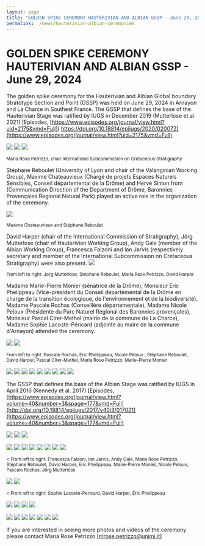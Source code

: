 ```yaml
---
layout: page
title: "GOLDEN SPIKE CEREMONY HAUTERIVIAN AND ALBIAN GSSP - June 29, 2024"
permalink:  /news/hauterivian-albian-ceremonies
---
```

# GOLDEN SPIKE CEREMONY HAUTERIVIAN AND ALBIAN GSSP - June 29, 2024

The golden spike ceremony for the Hauterivian and Albian Global boundary Stratotype Section and Point (GSSP) was held on June 29, 2024 in Arnayon and La Charce in Southest France.
The GSSP that defines the base of the Hauterivian Stage was ratified by IUGS in December 2019 (Mutterlose et al. 2021) 
[Episodes, [https://www.episodes.org/journal/view.html?uid=2175&vmd=Full]( https://doi.org/10.18814/epiiugs/2020/020072](https://www.episodes.org/journal/view.html?uid=2175&vmd=Full)

![](https://stratigraphy.org/subcommission-cretaceous/images/hauteriviannail.jpg) 
![](https://stratigraphy.org/subcommission-cretaceous/images/hauteriviannail1.jpg) 
![](https://stratigraphy.org/subcommission-cretaceous/images/hauteriviannail1a.jpg) 
<p style="font-size:smaller;"> Maria Rose Petrizzo, chair International Subcommission on Cretaceous Stratigraphy </p>

Stéphane Reboulet (University of Lyon and chair of the Valanginian Working Group), Maxime Chateauvieux (Chargé de projets Espaces Naturels Sensibles, Conseil départemental de la Drôme) and Hervé Simon from (Communication Direction of the Department of Drôme, Baronnies Provençales Regional Natural Park) played an active role in the organization of the ceremony.

![](https://stratigraphy.org/subcommission-cretaceous/images/hauteriviannail2.jpg) 
<p style="font-size:smaller;"> Maxime Chateauvieux and Stéphane Reboulet </p>

David Harper (chair of the International Commission of Stratigraphy), Jörg Mutterlose (chair of Hauterivian Working Group), Andy Gale (member of the Albian Working Group), Francesca Falzoni and Ian Jarvis (respectively secretary and member of the International Subcommission on Cretaceous Stratigraphy) were also present.
![](https://stratigraphy.org/subcommission-cretaceous/images/hauteriviannail2.jpg) 
<p style="font-size:smaller;"> From left to right: Jorg Mutterlose, Stéphane Reboulet, Maria Rose Petrizzo, David Harper </p>

Madame Marie-Pierre Monier (sénatrice de la Drôme), Monsieur Eric Phelippeau (Vice-président du Conseil départemental de la Drôme en charge de la transition écologique, de l'environnement et de la biodiversité), Madame Pascale Rochas (Conseillère départementale), Madame Nicole Peloux (Présidente du Parc Naturel Régional des Baronnies provençales), Monsieur Pascal Cirer-Methel (mairie de la commune de La Charce), Madame Sophie Lacoste-Péricard (adjointe au maire de la commune d'Arnayon) attended the ceremony.

![](https://stratigraphy.org/subcommission-cretaceous/images/hauteriviannail4.jpg) 
![](https://stratigraphy.org/subcommission-cretaceous/images/hauteriviannail5.jpg) 
<p style="font-size:smaller;"> From left to right: Pascale Rochas, Eric Phelippeau, Nicole Peloux , Stéphane Reboulet, David Harper,  Pascal Cirer-Methel, Maria Rose Petrizzo, Marie-Pierre Monier </p>

![](https://stratigraphy.org/subcommission-cretaceous/images/hauteriviannail7.jpg) 
![](https://stratigraphy.org/subcommission-cretaceous/images/hauteriviannail8.jpg) 
![](https://stratigraphy.org/subcommission-cretaceous/images/hauteriviannail8a.jpg) 
![](https://stratigraphy.org/subcommission-cretaceous/images/hauteriviannail9.jpg) 
![](https://stratigraphy.org/subcommission-cretaceous/images/hauteriviannail10.jpg) 
![](https://stratigraphy.org/subcommission-cretaceous/images/hauteriviannail11.jpg) 
![](https://stratigraphy.org/subcommission-cretaceous/images/hauteriviannail12.jpg) 
![](https://stratigraphy.org/subcommission-cretaceous/images/hauteriviannail13.jpg) 
![](https://stratigraphy.org/subcommission-cretaceous/images/hauteriviannail14.jpg) 


The GSSP that defines the base of the Albian Stage was ratified by IUGS in April 2016 (Kennedy et al. 2017) 
[Episodes, [https://www.episodes.org/journal/view.html?volume=40&number=3&spage=177&vmd=Full](http://doi.org/10.18814/epiiugs/2017/v40i3/017021](https://www.episodes.org/journal/view.html?volume=40&number=3&spage=177&vmd=Full)

![](https://stratigraphy.org/subcommission-cretaceous/images/albiannail.jpg) 
![](https://stratigraphy.org/subcommission-cretaceous/images/albiannail1.jpg) 
![](https://stratigraphy.org/subcommission-cretaceous/images/albiannail1a.jpg) 
<p style="font-size:smaller;"> <Maria Rose Petrizzo and Andy Gale </p>

![](https://stratigraphy.org/subcommission-cretaceous/images/albiannail2.jpg) 
![](https://stratigraphy.org/subcommission-cretaceous/images/albiannail3.jpg) 
![](https://stratigraphy.org/subcommission-cretaceous/images/albiannail3a.jpg) 
![](https://stratigraphy.org/subcommission-cretaceous/images/albiannail3b.jpg) 
![](https://stratigraphy.org/subcommission-cretaceous/images/albiannail4.jpg) 
![](https://stratigraphy.org/subcommission-cretaceous/images/albiannail5.jpg) 
![](https://stratigraphy.org/subcommission-cretaceous/images/albiannail5a.jpg) 
![](https://stratigraphy.org/subcommission-cretaceous/images/albiannail6.jpg) 
<p style="font-size:smaller;"> < From left to right: Francesca Falzoni, Ian Jarvis, Andy Gale, Maria Rose Petrizzo, Stéphane Reboulet, David Harper, Eric Phelippeau, Marie-Pierre Monier, Nicole Peloux, Pascale Rochas, Jörg Mutterlose</p>

![](https://stratigraphy.org/subcommission-cretaceous/images/albiannail7.jpg) 
![](https://stratigraphy.org/subcommission-cretaceous/images/albiannail8.jpg) 
<p style="font-size:smaller;"> < From left to right: Sophie Lacoste-Pericard, David Harper, Eric Phelippeau</p>

  ![](https://stratigraphy.org/subcommission-cretaceous/images/albiannail9.jpg) 
![](https://stratigraphy.org/subcommission-cretaceous/images/albiannail10.jpg) 
![](https://stratigraphy.org/subcommission-cretaceous/images/albiannail11.jpg) 
![](https://stratigraphy.org/subcommission-cretaceous/images/albiannail13.jpg) 
<p style="font-size:smaller;"> <On the way to the Albian GSSP</p>

![](https://stratigraphy.org/subcommission-cretaceous/images/hauterivianalbian1.jpg) 
![](https://stratigraphy.org/subcommission-cretaceous/images/hauterivianalbian1a.jpg) 
![](https://stratigraphy.org/subcommission-cretaceous/images/hauterivianalbian2.jpg) 
![](https://stratigraphy.org/subcommission-cretaceous/images/hauterivianalbian3.jpg) 
![](https://stratigraphy.org/subcommission-cretaceous/images/hauterivianalbian4.jpg) 
![](https://stratigraphy.org/subcommission-cretaceous/images/hauterivianalbian5.jpg) 
![](https://stratigraphy.org/subcommission-cretaceous/images/hauterivianalbian6.jpg) 

If you are interested in seeing more photos and videos of the ceremony please contact Maria Rose Petrizzo 
[mrose.petrizzo@unimi.it]
